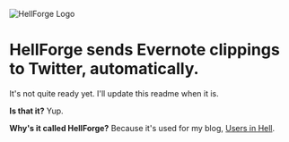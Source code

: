 ![HellForge Logo](http://i.imgur.com/15hat.png)

HellForge sends Evernote clippings to Twitter, automatically.
=============================================================

It's not quite ready yet. I'll update this readme when it is.

**Is that it?** Yup.

**Why's it called HellForge?** Because it's used for my blog, [Users in Hell](http://usersinhell.com).